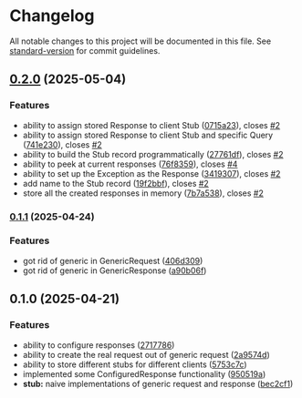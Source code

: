 # Changelog

All notable changes to this project will be documented in this file. See [standard-version](https://github.com/conventional-changelog/standard-version) for commit guidelines.

## [0.2.0](https://github.com/Decision-Driven-Development/testable-io/compare/v0.1.1...v0.2.0) (2025-05-04)


### Features

* ability to assign stored Response to client Stub ([0715a23](https://github.com/Decision-Driven-Development/testable-io/commit/0715a230b48bbbaa8d79db2020fb8c9073a6f596)), closes [#2](https://github.com/Decision-Driven-Development/testable-io/issues/2)
* ability to assign stored Response to client Stub and specific Query ([741e230](https://github.com/Decision-Driven-Development/testable-io/commit/741e230ac7ac7b428335d8828e29e80ff4383aa6)), closes [#2](https://github.com/Decision-Driven-Development/testable-io/issues/2)
* ability to build the Stub record programmatically ([27761df](https://github.com/Decision-Driven-Development/testable-io/commit/27761df3592b1c7cbc30d17d51d90d655f11b7e5)), closes [#2](https://github.com/Decision-Driven-Development/testable-io/issues/2)
* ability to peek at current responses ([76f8359](https://github.com/Decision-Driven-Development/testable-io/commit/76f83597ef8870a1912890e34f402823cb3c8a31)), closes [#4](https://github.com/Decision-Driven-Development/testable-io/issues/4)
* ability to set up the Exception as the Response ([3419307](https://github.com/Decision-Driven-Development/testable-io/commit/34193071875686abe2d5056d10ee9feeb7cec002)), closes [#2](https://github.com/Decision-Driven-Development/testable-io/issues/2)
* add name to the Stub record ([19f2bbf](https://github.com/Decision-Driven-Development/testable-io/commit/19f2bbfb82ff810a5f7e3403130359b5ba373c10)), closes [#2](https://github.com/Decision-Driven-Development/testable-io/issues/2)
* store all the created responses in memory ([7b7a538](https://github.com/Decision-Driven-Development/testable-io/commit/7b7a5387eb6bfbc564f7d8cbe287b4f3a504f489)), closes [#2](https://github.com/Decision-Driven-Development/testable-io/issues/2)

### [0.1.1](https://github.com/Decision-Driven-Development/testable-io/compare/v0.1.0...v0.1.1) (2025-04-24)


### Features

* got rid of generic in GenericRequest ([406d309](https://github.com/Decision-Driven-Development/testable-io/commit/406d309510719865ccc174c8815f9d1ddbb6a641))
* got rid of generic in GenericResponse ([a90b06f](https://github.com/Decision-Driven-Development/testable-io/commit/a90b06fbf450db2513428ab5e203d7f1c5b007b7))

## 0.1.0 (2025-04-21)


### Features

* ability to configure responses ([2717786](https://github.com/Decision-Driven-Development/testable-io/commit/2717786e0699eabb23ca5bf050ab6d758d2cfcef))
* ability to create the real request out of generic request ([2a9574d](https://github.com/Decision-Driven-Development/testable-io/commit/2a9574da151656464e4e02bb458324e004f89747))
* ability to store different stubs for different clients ([5753c7c](https://github.com/Decision-Driven-Development/testable-io/commit/5753c7ca6b576994f5add1abd7eb0bf1f0208602))
* implemented some ConfiguredResponse functionality ([950519a](https://github.com/Decision-Driven-Development/testable-io/commit/950519af381974ce5b61f120ea9cd3e260114204))
* **stub:** naive implementations of generic request and response ([bec2cf1](https://github.com/Decision-Driven-Development/testable-io/commit/bec2cf134809b068554fd7404fedaff9feabf600))
